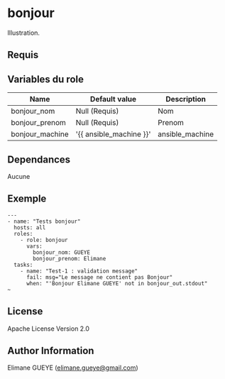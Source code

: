 bonjour
============

Illustration.

Requis
------------

Variables du role
--------------

| Name                    | Default value          | Description    |
|-------------------------|------------------------|--------------- |
| bonjour_nom       | Null (Requis)          | Nom            |
| bonjour_prenom    | Null (Requis)          | Prenom         |
| bonjour_machine   | '{{ ansible_machine }}'| ansible_machine|

Dependances
------------
Aucune

Exemple
----------------

```
---
- name: "Tests bonjour"
  hosts: all
  roles:
    - role: bonjour
      vars:
        bonjour_nom: GUEYE
        bonjour_prenom: Elimane
  tasks:
    - name: "Test-1 : validation message"
      fail: msg="Le message ne contient pas Bonjour"
      when: "'Bonjour Elimane GUEYE' not in bonjour_out.stdout"
~ 
```

License
-------

Apache License Version 2.0

Author Information
------------------

Elimane GUEYE (elimane.gueye@gmail.com)
